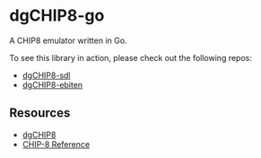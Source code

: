 dgCHIP8-go
==========

A CHIP8 emulator written in Go. 

To see this library in action, please check out the following repos:
* [dgCHIP8-sdl](https://github.com/davgra04/dgCHIP8-sdl)
* [dgCHIP8-ebiten](https://github.com/davgra04/dgCHIP8-ebiten.)

## Resources

* [dgCHIP8](https://github.com/davgra04/dgCHIP8)
* [CHIP-8 Reference](http://devernay.free.fr/hacks/chip8/C8TECH10.HTM)
